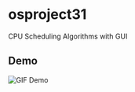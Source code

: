 # osproject31
CPU Scheduling Algorithms with GUI

## Demo
![GIF Demo](rmpasswd/osproject31.demo.gif )

